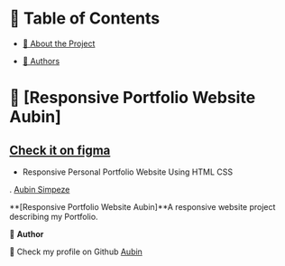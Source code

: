 
<!-- TABLE OF CONTENTS -->

# 📗 Table of Contents

- [📖 About the Project](#about-project)
 
- [👥 Authors](#authors)




<!-- PROJECT DESCRIPTION -->

# 📖 [Responsive Portfolio Website Aubin] <a name="about-project"></a>
## [Check it on figma](https://www.figma.com/file/OvAGBygp8Pz8Qc0zhGJdal/My-Updated-Portfolio?node-id=0%3A843&t=P6ArAF0PWVSJ0Tn3-0)


- Responsive Personal Portfolio Website Using HTML CSS 


. [Aubin Simpeze]()

**[Responsive Portfolio Website Aubin]**A responsive website project describing my Portfolio.

👤 **Author**

💙 Check my profile on Github [Aubin](https://github.com/aubinleyoung)
